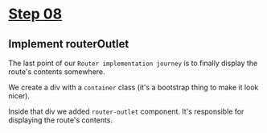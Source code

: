 # [Step 08](https://github.com/kamilkisiela/GitHunt-Lite-Angular/tree/step08)

## Implement routerOutlet

The last point of our `Router implementation journey` is to finally display the route's contents somewhere.

We create a div with a `container` class (it's a bootstrap thing to make it look nicer).

Inside that div we added `router-outlet` component. It's responsible for displaying the route's contents.
